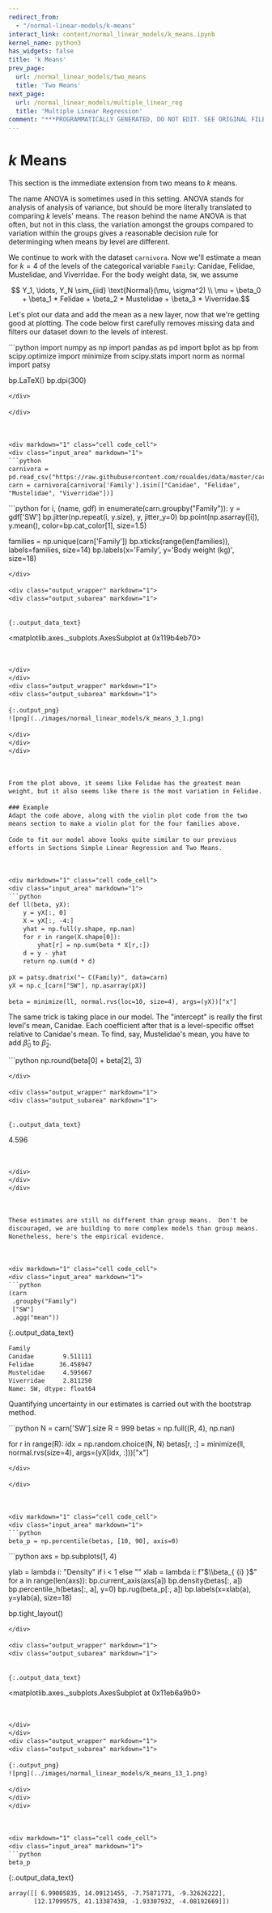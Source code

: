 ```yaml
---
redirect_from:
  - "/normal-linear-models/k-means"
interact_link: content/normal_linear_models/k_means.ipynb
kernel_name: python3
has_widgets: false
title: 'k Means'
prev_page:
  url: /normal_linear_models/two_means
  title: 'Two Means'
next_page:
  url: /normal_linear_models/multiple_linear_reg
  title: 'Multiple Linear Regression'
comment: "***PROGRAMMATICALLY GENERATED, DO NOT EDIT. SEE ORIGINAL FILES IN /content***"
---
```



# $k$ Means

This section is the immediate extension from two means to $k$ means. 

The name ANOVA is sometimes used in this setting. ANOVA stands for analysis of analysis of variance, but should be more literally translated to comparing $k$ levels' means.  The reason behind the name ANOVA is that often, but not in this class, the variation amongst the groups compared to variation within the groups gives a reasonable decision rule for determinging when means by level are different.

We continue to work with the dataset $\texttt{carnivora}$.  Now we'll estimate a mean for $k = 4$ of the levels of the categorical variable $\texttt{Family}$: Canidae, Felidae, Mustelidae, and Viverridae. For the body weight data, $\texttt{SW}$, we assume

$$ Y_1, \ldots, Y_N \sim_{iid} \text{Normal}(\mu, \sigma^2) \\
\mu = \beta_0 + \beta_1 * Felidae + \beta_2 * Mustelidae + \beta_3 * Viverridae.$$

Let's plot our data and add the mean as a new layer, now that we're getting good at plotting.  The code below first carefully removes missing data and filters our dataset down to the levels of interest.



<div markdown="1" class="cell code_cell">
<div class="input_area" markdown="1">
```python
import numpy as np
import pandas as pd
import bplot as bp
from scipy.optimize import minimize
from scipy.stats import norm as normal
import patsy

bp.LaTeX()
bp.dpi(300)

```
</div>

</div>



<div markdown="1" class="cell code_cell">
<div class="input_area" markdown="1">
```python
carnivora = pd.read_csv("https://raw.githubusercontent.com/roualdes/data/master/carnivora.csv")
carn = carnivora[carnivora['Family'].isin(["Canidae", "Felidae", "Mustelidae", "Viverridae"])]

```
</div>

</div>



<div markdown="1" class="cell code_cell">
<div class="input_area" markdown="1">
```python
for i, (name, gdf) in enumerate(carn.groupby("Family")):
    y = gdf['SW']
    bp.jitter(np.repeat(i, y.size), y, jitter_y=0)
    bp.point(np.asarray([i]), y.mean(), color=bp.cat_color[1], size=1.5)
    
families = np.unique(carn['Family'])
bp.xticks(range(len(families)), labels=families, size=14)
bp.labels(x='Family', y='Body weight (kg)', size=18)

```
</div>

<div class="output_wrapper" markdown="1">
<div class="output_subarea" markdown="1">


{:.output_data_text}
```
<matplotlib.axes._subplots.AxesSubplot at 0x119b4eb70>
```


</div>
</div>
<div class="output_wrapper" markdown="1">
<div class="output_subarea" markdown="1">

{:.output_png}
![png](../images/normal_linear_models/k_means_3_1.png)

</div>
</div>
</div>



From the plot above, it seems like Felidae has the greatest mean weight, but it also seems like there is the most variation in Felidae.

### Example
Adapt the code above, along with the violin plot code from the two means section to make a violin plot for the four families above.

Code to fit our model above looks quite similar to our previous efforts in Sections Simple Linear Regression and Two Means.



<div markdown="1" class="cell code_cell">
<div class="input_area" markdown="1">
```python
def ll(beta, yX):
    y = yX[:, 0]
    X = yX[:, -4:]
    yhat = np.full(y.shape, np.nan)
    for r in range(X.shape[0]):
        yhat[r] = np.sum(beta * X[r,:])
    d = y - yhat
    return np.sum(d * d)

pX = patsy.dmatrix("~ C(Family)", data=carn)
yX = np.c_[carn["SW"], np.asarray(pX)]

beta = minimize(ll, normal.rvs(loc=10, size=4), args=(yX))["x"]

```
</div>

</div>



The same trick is taking place in our model.  The "intercept" is really the first level's mean, Canidae.  Each coefficient after that is a level-specific offset relative to Canidae's mean.  To find, say, Mustelidae's mean, you have to add $\hat{\beta}_0$ to $\hat{\beta}_2$.



<div markdown="1" class="cell code_cell">
<div class="input_area" markdown="1">
```python
np.round(beta[0] + beta[2], 3)

```
</div>

<div class="output_wrapper" markdown="1">
<div class="output_subarea" markdown="1">


{:.output_data_text}
```
4.596
```


</div>
</div>
</div>



These estimates are still no different than group means.  Don't be discouraged, we are building to more complex models than group means.  Nonetheless, here's the empirical evidence.



<div markdown="1" class="cell code_cell">
<div class="input_area" markdown="1">
```python
(carn
 .groupby("Family")
 ["SW"]
 .agg("mean"))

```
</div>

<div class="output_wrapper" markdown="1">
<div class="output_subarea" markdown="1">


{:.output_data_text}
```
Family
Canidae        9.511111
Felidae       36.458947
Mustelidae     4.595667
Viverridae     2.811250
Name: SW, dtype: float64
```


</div>
</div>
</div>



Quantifying uncertainty in our estimates is carried out with the bootstrap method.



<div markdown="1" class="cell code_cell">
<div class="input_area" markdown="1">
```python
N = carn['SW'].size
R = 999
betas = np.full((R, 4), np.nan)

for r in range(R):
    idx = np.random.choice(N, N)
    betas[r, :] = minimize(ll, normal.rvs(size=4), args=(yX[idx, :]))["x"]

```
</div>

</div>



<div markdown="1" class="cell code_cell">
<div class="input_area" markdown="1">
```python
beta_p = np.percentile(betas, [10, 90], axis=0)

```
</div>

</div>



<div markdown="1" class="cell code_cell">
<div class="input_area" markdown="1">
```python
axs = bp.subplots(1, 4)

ylab = lambda i: "Density" if i < 1 else ""
xlab = lambda i: f"$\\beta_{ {i} }$"
for a in range(len(axs)):
    bp.current_axis(axs[a])
    bp.density(betas[:, a])
    bp.percentile_h(betas[:, a], y=0)
    bp.rug(beta_p[:, a])
    bp.labels(x=xlab(a), y=ylab(a), size=18)
    
bp.tight_layout()

```
</div>

<div class="output_wrapper" markdown="1">
<div class="output_subarea" markdown="1">


{:.output_data_text}
```
<matplotlib.axes._subplots.AxesSubplot at 0x11eb6a9b0>
```


</div>
</div>
<div class="output_wrapper" markdown="1">
<div class="output_subarea" markdown="1">

{:.output_png}
![png](../images/normal_linear_models/k_means_13_1.png)

</div>
</div>
</div>



<div markdown="1" class="cell code_cell">
<div class="input_area" markdown="1">
```python
beta_p

```
</div>

<div class="output_wrapper" markdown="1">
<div class="output_subarea" markdown="1">


{:.output_data_text}
```
array([[ 6.99005835, 14.09121455, -7.75871771, -9.32626222],
       [12.17099575, 41.13387438, -1.93307932, -4.08192669]])
```


</div>
</div>
</div>

